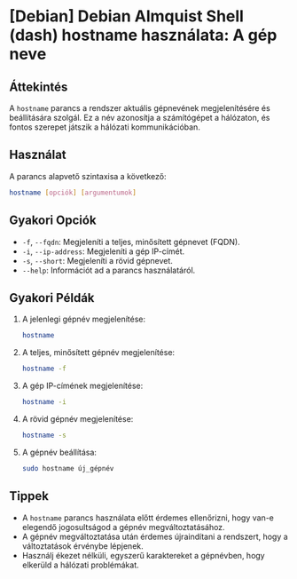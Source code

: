 # [Debian] Debian Almquist Shell (dash) hostname használata: A gép neve

## Áttekintés
A `hostname` parancs a rendszer aktuális gépnevének megjelenítésére és beállítására szolgál. Ez a név azonosítja a számítógépet a hálózaton, és fontos szerepet játszik a hálózati kommunikációban.

## Használat
A parancs alapvető szintaxisa a következő:

```bash
hostname [opciók] [argumentumok]
```

## Gyakori Opciók
- `-f`, `--fqdn`: Megjeleníti a teljes, minősített gépnevet (FQDN).
- `-i`, `--ip-address`: Megjeleníti a gép IP-címét.
- `-s`, `--short`: Megjeleníti a rövid gépnevet.
- `--help`: Információt ad a parancs használatáról.

## Gyakori Példák
1. A jelenlegi gépnév megjelenítése:
   ```bash
   hostname
   ```

2. A teljes, minősített gépnév megjelenítése:
   ```bash
   hostname -f
   ```

3. A gép IP-címének megjelenítése:
   ```bash
   hostname -i
   ```

4. A rövid gépnév megjelenítése:
   ```bash
   hostname -s
   ```

5. A gépnév beállítása:
   ```bash
   sudo hostname új_gépnév
   ```

## Tippek
- A `hostname` parancs használata előtt érdemes ellenőrizni, hogy van-e elegendő jogosultságod a gépnév megváltoztatásához.
- A gépnév megváltoztatása után érdemes újraindítani a rendszert, hogy a változtatások érvénybe lépjenek.
- Használj ékezet nélküli, egyszerű karaktereket a gépnévben, hogy elkerüld a hálózati problémákat.